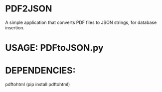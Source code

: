 # PDF2JSON


A simple application that converts PDF files to JSON strings, for database insertion. 

# USAGE: PDFtoJSON.py <pdffilename> <number of columns in PDF Table>

# DEPENDENCIES: 
pdftohtml
(pip install pdftohtml)


